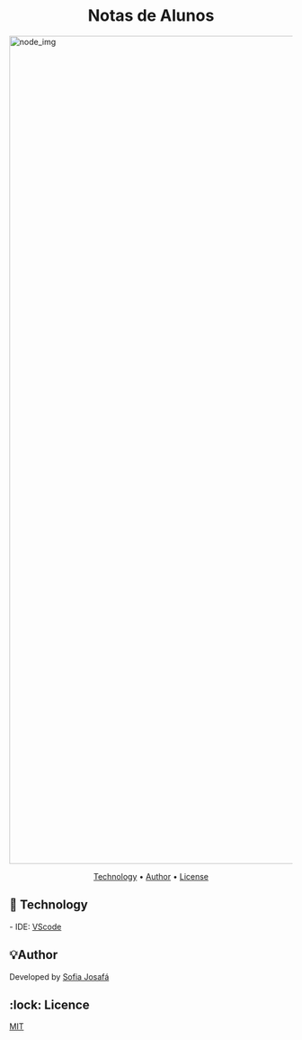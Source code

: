 <h1 align="center">Notas de Alunos</h1>

<img width="1470" alt="node_img" src="https://github.com/user-attachments/assets/1006a756-f2a6-437e-b44d-becf5f39f82d" />
<p align="center">
 <a href="#technology">Technology</a> • 
 <a href="#author">Author</a> •
 <a href="#licence">License</a>
</p>


<h2 id=technology>🔎 Technology</h2>
- IDE: <a href="https://code.visualstudio.com/download">VScode</a><br>

<h2 id=author>💡Author</h2>
Developed by <a href="https://www.linkedin.com/in/sofia-josaf%C3%A1-062a18310/" target="_blank">Sofia Josafá</a>


<h2 id=licence>:lock: Licence</h2>
<a href="https://github.com/sosojosafars/csharp-unit-test-programada-mente/blob/main/LICENSE" target="_blank">MIT</a>
